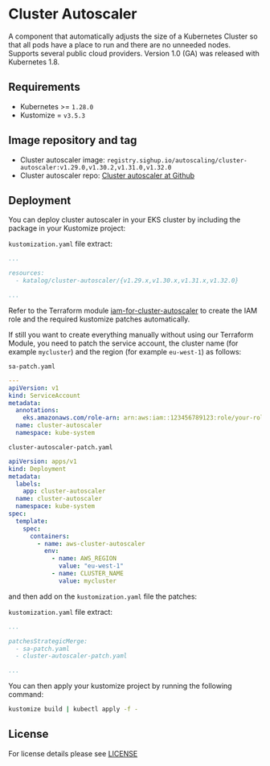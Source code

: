 # Cluster Autoscaler

<!-- <SD-DOCS> -->

A component that automatically adjusts the size of a Kubernetes Cluster so that all pods have a place to run and there are no unneeded nodes. Supports several public cloud providers. Version 1.0 (GA) was released with Kubernetes 1.8.

## Requirements

- Kubernetes >= `1.28.0`
- Kustomize = `v3.5.3`

## Image repository and tag

- Cluster autoscaler image: `registry.sighup.io/autoscaling/cluster-autoscaler:v1.29.0,v1.30.2,v1.31.0,v1.32.0`
- Cluster autoscaler repo: [Cluster autoscaler at Github][ca-github]

## Deployment

You can deploy cluster autoscaler in your EKS cluster by including the package in your Kustomize project:

`kustomization.yaml` file extract:

```yaml
...

resources:
  - katalog/cluster-autoscaler/{v1.29.x,v1.30.x,v1.31.x,v1.32.0}

...
```

Refer to the Terraform module [iam-for-cluster-autoscaler](../../modules/iam-for-cluster-autoscaler) to create the IAM role and the required kustomize patches automatically.

If still you want to create everything manually without using our Terraform Module, you need to patch the service account, the cluster name (for example `mycluster`) and the region (for example `eu-west-1`) as follows:

`sa-patch.yaml`

```yaml
---
apiVersion: v1
kind: ServiceAccount
metadata:
  annotations:
    eks.amazonaws.com/role-arn: arn:aws:iam::123456789123:role/your-role-name
  name: cluster-autoscaler
  namespace: kube-system
```

`cluster-autoscaler-patch.yaml`

```yaml
apiVersion: apps/v1
kind: Deployment
metadata:
  labels:
    app: cluster-autoscaler
  name: cluster-autoscaler
  namespace: kube-system
spec:
  template:
    spec:
      containers:
        - name: aws-cluster-autoscaler
          env:
            - name: AWS_REGION
              value: "eu-west-1"
            - name: CLUSTER_NAME
              value: mycluster
```

and then add on the `kustomization.yaml` file the patches:

`kustomization.yaml` file extract:

```yaml
...

patchesStrategicMerge:
  - sa-patch.yaml
  - cluster-autoscaler-patch.yaml

...
```

You can then apply your kustomize project by running the following command:

```bash
kustomize build | kubectl apply -f -
```

<!-- Links -->

[ca-github]: https://github.com/kubernetes/autoscaler

<!-- </SD-DOCS> -->

## License

For license details please see [LICENSE](../../LICENSE)
